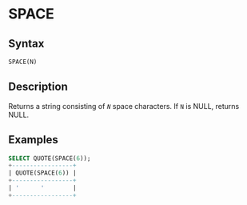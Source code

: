 # SPACE

## Syntax

```sql
SPACE(N)
```

## Description

Returns a string consisting of <em>`N`</em> space characters. If `N` is NULL, returns NULL.

## Examples

```sql
SELECT QUOTE(SPACE(6));
+-----------------+
| QUOTE(SPACE(6)) |
+-----------------+
| '      '        |
+-----------------+
```
